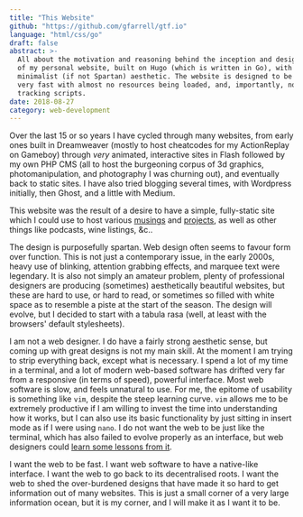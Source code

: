 ```yaml
---
title: "This Website"
github: "https://github.com/gfarrell/gtf.io"
language: "html/css/go"
draft: false
abstract: >-
  All about the motivation and reasoning behind the inception and design
  of my personal website, built on Hugo (which is written in Go), with a
  minimalist (if not Spartan) aesthetic. The website is designed to be
  very fast with almost no resources being loaded, and, importantly, no
  tracking scripts.
date: 2018-08-27
category: web-development
---
```


Over the last 15 or so years I have cycled through many websites, from
early ones built in Dreamweaver (mostly to host cheatcodes for my
ActionReplay on Gameboy) through _very_ animated, interactive sites in
Flash followed by my own PHP CMS (all to host the burgeoning corpus of
3d graphics, photomanipulation, and photography I was churning out),
and eventually back to static sites. I have also tried blogging several
times, with Wordpress initially, then Ghost, and a little with Medium.

This website was the result of a desire to have a simple, fully-static
site which I could use to host various [musings](/musings) and
[projects](/projects), as well as other things like podcasts, wine
listings, &amp;c..

The design is purposefully spartan. Web design often seems to favour
form over function. This is not just a contemporary issue, in the early
2000s, heavy use of blinking, attention grabbing effects, and marquee
text were legendary. It is also not simply an amateur problem, plenty of
professional designers are producing (sometimes) aesthetically beautiful
websites, but these are hard to use, or hard to read, or sometimes so
filled with white space as to resemble a piste at the start of the
season. The design will evolve, but I decided to start with a tabula
rasa (well, at least with the browsers' default stylesheets).

I am not a web designer. I do have a fairly strong aesthetic sense,
but coming up with great designs is not my main skill. At the moment
I am trying to strip everything back, except what is necessary. I
spend a lot of my time in a terminal, and a lot of modern web-based
software has drifted very far from a responsive (in terms of speed),
powerful interface. Most web software is slow, and feels unnatural
to use. For me, the epitome of usability is something like `vim`,
despite the steep learning curve. `vim` allows me to be extremely
productive if I am willing to invest the time into understanding
how it works, but I can also use its basic functionality by just
sitting in insert mode as if I were using `nano`. I do not want
the web to be just like the terminal, which has also failed to
evolve properly as an interface, but web designers could [learn some
lessons from it](https://brandur.org/interfaces).

I want the web to be fast. I want web software to have a native-like
interface. I want the web to go back to its decentralised roots. I want
the web to shed the over-burdened designs that have made it so hard to
get information out of many websites. This is just a small corner of a
very large information ocean, but it is my corner, and I will make it as
I want it to be.
